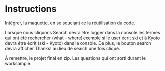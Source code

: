 # Instructions

Intégrer, la maquette, en se souciant de la réutilisation du code.

Lorsque nous cliquons Search devra être logger dans la console les termes qui ont été rechercher (what - where) exemple si le user écrit ski et à Kyoto devra être écrit (ski - Kyoto) dans la console. De plus, le bouton search devra afficher Thanks! au lieu de search une fois cliqué.



À remettre, le projet final en zip. Les questions qui ont sorti durant le worksample.

